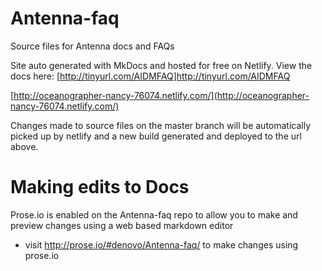 # Antenna-faq
Source files for Antenna docs and FAQs


Site auto generated with MkDocs and hosted for free on Netlify.
View the docs here:
[http://tinyurl.com/AIDMFAQ]http://tinyurl.com/AIDMFAQ

[http://oceanographer-nancy-76074.netlify.com/](http://oceanographer-nancy-76074.netlify.com/)

Changes made to source files on the master branch will be automatically picked up by netlify and a new build generated and deployed to the url above.


# Making edits to Docs

Prose.io is enabled on the Antenna-faq repo to allow you to make and preview changes using a web based markdown editor

- visit http://prose.io/#denovo/Antenna-faq/ to make changes using prose.io
